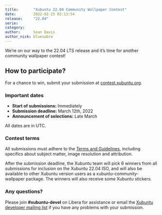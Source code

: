 ```yaml
---
title:       "Xubuntu 22.04 Community Wallpaper Contest"
date:        2022-02-25 02:13:54
release:     "22.04"
serie:       
category:    
author:      Sean Davis
author_nick: bluesabre
---
```


We’re on our way to the 22.04 LTS release and it’s time for another community wallpaper contest!

How to participate?
-------------------

For a chance to win, submit your submission at [contest.xubuntu.org](https://contest.xubuntu.org/).

### Important dates

- **Start of submissions:** Immediately
- **Submission deadline:** March 12th, 2022
- **Announcement of selections:** Late March

All dates are in UTC.

### Contest terms

All submissions must adhere to the [Terms and Guidelines](http://contest.xubuntu.org/terms), including specifics about subject matter, image resolution and attribution.

After the submission deadline, the Xubuntu team will pick 6 winners from all submissions for inclusion on the Xubuntu 22.04 ISO, and will also be available to other Xubuntu version users as a xubuntu-community-wallpaper package. The winners will also receive some Xubuntu stickers.

### Any questions?

Please join **\#xubuntu-devel** on Libera for assistance or email the [Xubuntu developer mailing list](https://lists.ubuntu.com/mailman/listinfo/xubuntu-devel) if you have any problems with your submission.
